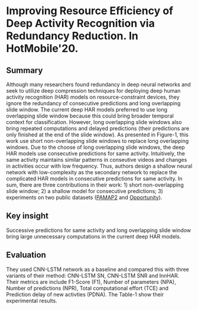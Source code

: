 # Improving Resource Efficiency of Deep Activity Recognition via Redundancy Reduction. In HotMobile'20.
## Summary
Although many researchers found redundancy in deep neural networks and seek to utilize deep compression techniques for deploying deep human activity recognition (HAR) models on resource-constraint devices, they ignore the redundancy of consecutive predictions and long overlapping slide window. The current deep HAR models preferred to use long overlapping slide window because this could bring broader temporal context for classification. However, long overlapping slide windows also bring repeated computations and delayed predictions (their predictions are only finished at the end of the slide window). As presented in Figure-1, this work use short non-overlapping slide windows to replace long overlapping windows. Due to the choose of long overlapping slide windows, the deep HAR models use consecutive predictions for same activity. Intuitively, the same activity maintains similar patterns in conseutive videos and changes in activities occur with low frequency. Thus, authors design a shallow neural network with low-complexity as the secondary network to replace the complicated HAR models in consecutive predictions for same activity. In sum, there are three contributions in their work: 1) short non-overlapping slide window; 2) a shallow model for consecutive predictions; 3) experiments on two public datasets ([PAMAP2](https://ieeexplore.ieee.org/document/6246152/) and [Opportunity](https://www.sciencedirect.com/science/article/abs/pii/S0167865512004205)).
## Key insight
Successive predictions for same activity and long overlapping slide window bring large unnecessary computations in the current deep HAR models.
## Evaluation
They used CNN-LSTM network as a baseline and compared this with three variants of their method: CNN-LSTM SN, CNN-LSTM SNR and InnHAR. Their metrics are include F1-Score (F1), Number of parameters (NPA), Number of predictions (NPR), Total computational effort (TCE) and Prediction delay of new activties (PDNA). The Table-1 show their experimental results.
